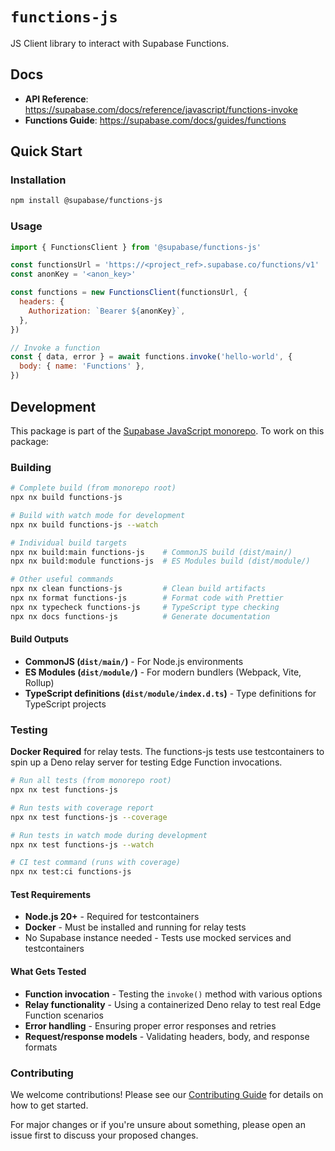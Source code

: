 # `functions-js`

JS Client library to interact with Supabase Functions.

## Docs

- **API Reference**: <https://supabase.com/docs/reference/javascript/functions-invoke>
- **Functions Guide**: <https://supabase.com/docs/guides/functions>

## Quick Start

### Installation

```bash
npm install @supabase/functions-js
```

### Usage

```js
import { FunctionsClient } from '@supabase/functions-js'

const functionsUrl = 'https://<project_ref>.supabase.co/functions/v1'
const anonKey = '<anon_key>'

const functions = new FunctionsClient(functionsUrl, {
  headers: {
    Authorization: `Bearer ${anonKey}`,
  },
})

// Invoke a function
const { data, error } = await functions.invoke('hello-world', {
  body: { name: 'Functions' },
})
```

## Development

This package is part of the [Supabase JavaScript monorepo](https://github.com/supabase/supabase-js). To work on this package:

### Building

```bash
# Complete build (from monorepo root)
npx nx build functions-js

# Build with watch mode for development
npx nx build functions-js --watch

# Individual build targets
npx nx build:main functions-js    # CommonJS build (dist/main/)
npx nx build:module functions-js  # ES Modules build (dist/module/)

# Other useful commands
npx nx clean functions-js         # Clean build artifacts
npx nx format functions-js        # Format code with Prettier
npx nx typecheck functions-js     # TypeScript type checking
npx nx docs functions-js          # Generate documentation
```

#### Build Outputs

- **CommonJS (`dist/main/`)** - For Node.js environments
- **ES Modules (`dist/module/`)** - For modern bundlers (Webpack, Vite, Rollup)
- **TypeScript definitions (`dist/module/index.d.ts`)** - Type definitions for TypeScript projects

### Testing

**Docker Required** for relay tests. The functions-js tests use testcontainers to spin up a Deno relay server for testing Edge Function invocations.

```bash
# Run all tests (from monorepo root)
npx nx test functions-js

# Run tests with coverage report
npx nx test functions-js --coverage

# Run tests in watch mode during development
npx nx test functions-js --watch

# CI test command (runs with coverage)
npx nx test:ci functions-js
```

#### Test Requirements

- **Node.js 20+** - Required for testcontainers
- **Docker** - Must be installed and running for relay tests
- No Supabase instance needed - Tests use mocked services and testcontainers

#### What Gets Tested

- **Function invocation** - Testing the `invoke()` method with various options
- **Relay functionality** - Using a containerized Deno relay to test real Edge Function scenarios
- **Error handling** - Ensuring proper error responses and retries
- **Request/response models** - Validating headers, body, and response formats

### Contributing

We welcome contributions! Please see our [Contributing Guide](../../../docs/CONTRIBUTING.md) for details on how to get started.

For major changes or if you're unsure about something, please open an issue first to discuss your proposed changes.
